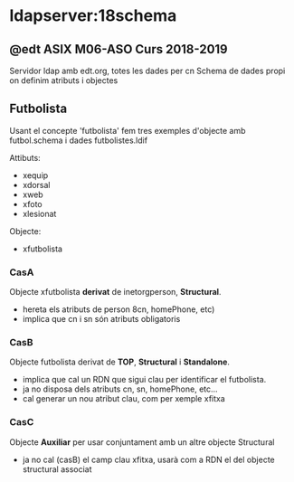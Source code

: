 # ldapserver:18schema

## @edt ASIX M06-ASO Curs 2018-2019

Servidor ldap amb edt.org, totes les dades per cn
Schema de dades propi on definim atributs i objectes

## Futbolista

Usant el concepte 'futbolista' fem tres exemples d'objecte amb
futbol.schema i dades futbolistes.ldif

Attibuts:

 * xequip
 * xdorsal
 * xweb
 * xfoto
 * xlesionat

Objecte:

 * xfutbolista

### CasA

Objecte xfutbolista **derivat** de inetorgperson, **Structural**.

 * hereta els atributs de person 8cn, homePhone, etc)
 * implica que cn i sn són atributs obligatoris

### CasB

Objecte futbolista derivat de **TOP**, **Structural** i **Standalone**.

 * implica que cal un RDN que sigui clau per identificar el futbolista.
 * ja no disposa dels atributs cn, sn, homePhone, etc...
 * cal generar un nou atribut clau, com per xemple xfitxa 

### CasC

Objecte **Auxiliar** per usar conjuntament amb un altre objecte Structural

 * ja no cal (casB) el camp clau xfitxa, usarà com a RDN el del objecte structural associat





